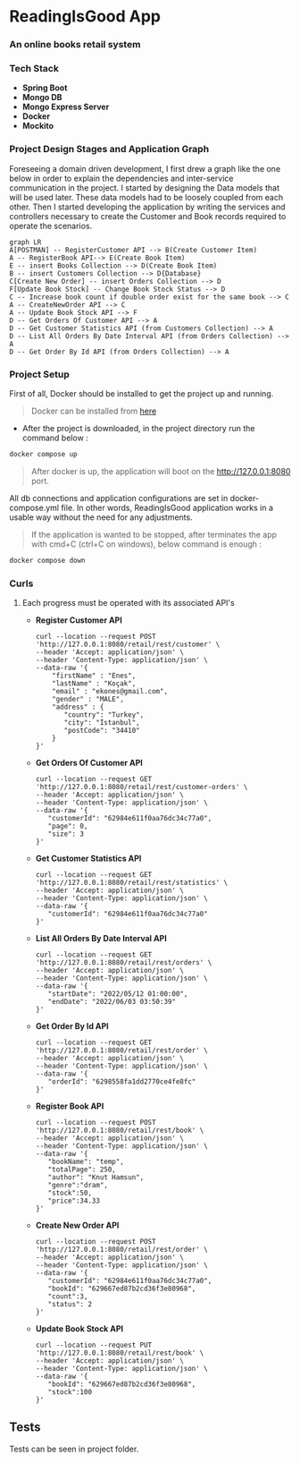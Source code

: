 # ReadingIsGood App
### An online books retail system
### Tech Stack
* **Spring Boot**
* **Mongo DB**
* **Mongo Express Server**
* **Docker**
* **Mockito**
### Project Design Stages and Application Graph

Foreseeing a domain driven development, I first drew a graph like the one below in order to explain the dependencies and 
inter-service communication in the project. I started by designing the Data models that will be used later. 
These data models had to be loosely coupled from each other. Then I started developing the application by 
writing the services and controllers necessary to create the Customer and Book records required to operate the scenarios.

```mermaid  
graph LR  
A[POSTMAN] -- RegisterCustomer API --> B(Create Customer Item)  
A -- RegisterBook API--> E(Create Book Item)  
E -- insert Books Collection --> D(Create Book Item)  
B -- insert Customers Collection --> D{Database}  
C[Create New Order] -- insert Orders Collection --> D
F[Update Book Stock] -- Change Book Stock Status --> D
C -- Increase book count if double order exist for the same book --> C  
A -- CreateNewOrder API --> C
A -- Update Book Stock API --> F
D -- Get Orders Of Customer API --> A
D -- Get Customer Statistics API (from Customers Collection) --> A
D -- List All Orders By Date Interval API (from Orders Collection) --> A
D -- Get Order By Id API (from Orders Collection) --> A
```

### Project Setup

First of all, Docker should be installed to get the project up and running.
> Docker can be installed from [here](https://docs.docker.com/desktop/mac/install/)
* After the project is downloaded, in the project directory run the command below :
```bash  
docker compose up
```  
> After docker is up, the application will boot on the http://127.0.0.1:8080 port.

All db connections and application configurations are set in docker-compose.yml file.
In other words, ReadingIsGood application works in a usable way without the need for any adjustments.

> If the application is wanted to be stopped, after terminates the app with cmd+C (ctrl+C on windows), below command is enough :

```bash  
docker compose down
```  
### Curls

1. Each progress must be operated with its associated API's
    * **Register Customer API**
      ```
      curl --location --request POST 'http://127.0.0.1:8080/retail/rest/customer' \
      --header 'Accept: application/json' \
      --header 'Content-Type: application/json' \
      --data-raw '{
          "firstName" : "Enes",
          "lastName" : "Koçak",
          "email" : "ekones@gmail.com",
          "gender" : "MALE",
          "address" : {
             "country": "Turkey",
             "city": "İstanbul",
             "postCode": "34410"
          }
      }'
      ```
    * **Get Orders Of Customer API**
      ```
      curl --location --request GET 'http://127.0.0.1:8080/retail/rest/customer-orders' \
      --header 'Accept: application/json' \
      --header 'Content-Type: application/json' \
      --data-raw '{
         "customerId": "62984e611f0aa76dc34c77a0",
         "page": 0,
         "size": 3
      }'
      ```
    * **Get Customer Statistics API**
      ```
      curl --location --request GET 'http://127.0.0.1:8080/retail/rest/statistics' \
      --header 'Accept: application/json' \
      --header 'Content-Type: application/json' \
      --data-raw '{
         "customerId": "62984e611f0aa76dc34c77a0"
      }'
      ```
    * **List All Orders By Date Interval API**
      ```
      curl --location --request GET 'http://127.0.0.1:8080/retail/rest/orders' \
      --header 'Accept: application/json' \
      --header 'Content-Type: application/json' \
      --data-raw '{
         "startDate": "2022/05/12 01:00:00",
         "endDate": "2022/06/03 03:50:39"
      }'
      ```

    * **Get Order By Id API**
      ```
      curl --location --request GET 'http://127.0.0.1:8080/retail/rest/order' \
      --header 'Accept: application/json' \
      --header 'Content-Type: application/json' \
      --data-raw '{
         "orderId": "6298558fa1dd2770ce4fe8fc"
      }'
      ```

    * **Register Book API**
      ```
      curl --location --request POST 'http://127.0.0.1:8080/retail/rest/book' \
      --header 'Accept: application/json' \
      --header 'Content-Type: application/json' \
      --data-raw '{
         "bookName": "temp",
         "totalPage": 250,
         "author": "Knut Hamsun",
         "genre":"dram",
         "stock":50,
         "price":34.33
      }'
      ```

    * **Create New Order API**
      ```
      curl --location --request POST 'http://127.0.0.1:8080/retail/rest/order' \
      --header 'Accept: application/json' \
      --header 'Content-Type: application/json' \
      --data-raw '{
         "customerId": "62984e611f0aa76dc34c77a0",
         "bookId": "629667ed87b2cd36f3e80968",
         "count":3,
         "status": 2
      }'
      ```

    * **Update Book Stock API**
      ```
      curl --location --request PUT 'http://127.0.0.1:8080/retail/rest/book' \
      --header 'Accept: application/json' \
      --header 'Content-Type: application/json' \
      --data-raw '{
         "bookId": "629667ed87b2cd36f3e80968",
         "stock":100
      }'
      ```
      
## Tests
Tests can be seen in project folder.
